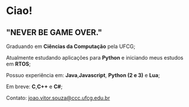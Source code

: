 # Ciao!
## "NEVER BE GAME OVER."
<!--
**joaovdmcs/joaovdmcs** is a ✨ _special_ ✨ repository because its `README.md` (this file) appears on your GitHub profile.

Here are some ideas to get you started:

- 🔭 I’m currently working on ...
- 🌱 I’m currently learning ...
- 👯 I’m looking to collaborate on ...
- 🤔 I’m looking for help with ...
- 💬 Ask me about ...
- 📫 How to reach me: ...
- 😄 Pronouns: ...
- ⚡ Fun fact: ...
-->

Graduando em **Ciências da Computação** pela UFCG;


Atualmente estudando aplicações para **Python** e iniciando meus estudos em **RTOS**;


Possuo experiência em: **Java**,**Javascript**, **Python (2 e 3)** e **Lua**;


Em breve: **C**,**C++** e **C#**;


Contato: joao.vitor.souza@ccc.ufcg.edu.br 
